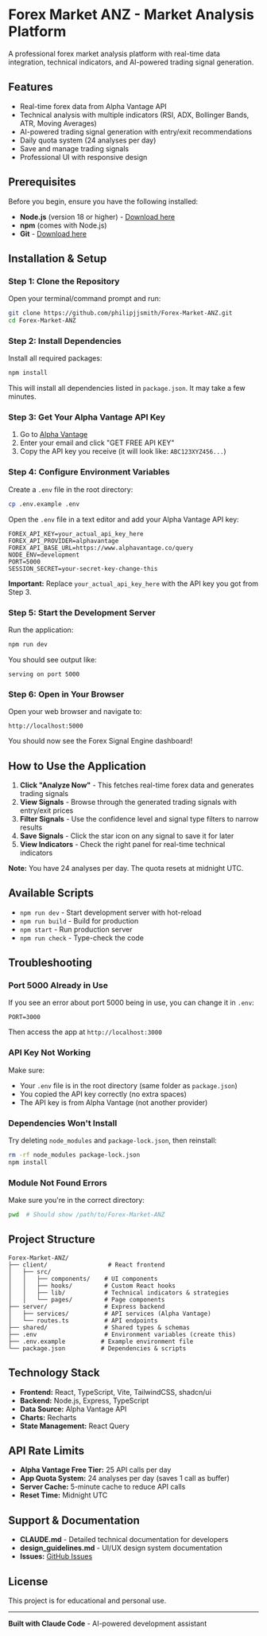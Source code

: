 # Forex Market ANZ - Market Analysis Platform

A professional forex market analysis platform with real-time data integration, technical indicators, and AI-powered trading signal generation.

## Features

- Real-time forex data from Alpha Vantage API
- Technical analysis with multiple indicators (RSI, ADX, Bollinger Bands, ATR, Moving Averages)
- AI-powered trading signal generation with entry/exit recommendations
- Daily quota system (24 analyses per day)
- Save and manage trading signals
- Professional UI with responsive design

## Prerequisites

Before you begin, ensure you have the following installed:

- **Node.js** (version 18 or higher) - [Download here](https://nodejs.org/)
- **npm** (comes with Node.js)
- **Git** - [Download here](https://git-scm.com/)

## Installation & Setup

### Step 1: Clone the Repository

Open your terminal/command prompt and run:

```bash
git clone https://github.com/philipjjsmith/Forex-Market-ANZ.git
cd Forex-Market-ANZ
```

### Step 2: Install Dependencies

Install all required packages:

```bash
npm install
```

This will install all dependencies listed in `package.json`. It may take a few minutes.

### Step 3: Get Your Alpha Vantage API Key

1. Go to [Alpha Vantage](https://www.alphavantage.co/support/#api-key)
2. Enter your email and click "GET FREE API KEY"
3. Copy the API key you receive (it will look like: `ABC123XYZ456...`)

### Step 4: Configure Environment Variables

Create a `.env` file in the root directory:

```bash
cp .env.example .env
```

Open the `.env` file in a text editor and add your Alpha Vantage API key:

```env
FOREX_API_KEY=your_actual_api_key_here
FOREX_API_PROVIDER=alphavantage
FOREX_API_BASE_URL=https://www.alphavantage.co/query
NODE_ENV=development
PORT=5000
SESSION_SECRET=your-secret-key-change-this
```

**Important:** Replace `your_actual_api_key_here` with the API key you got from Step 3.

### Step 5: Start the Development Server

Run the application:

```bash
npm run dev
```

You should see output like:

```
serving on port 5000
```

### Step 6: Open in Your Browser

Open your web browser and navigate to:

```
http://localhost:5000
```

You should now see the Forex Signal Engine dashboard!

## How to Use the Application

1. **Click "Analyze Now"** - This fetches real-time forex data and generates trading signals
2. **View Signals** - Browse through the generated trading signals with entry/exit prices
3. **Filter Signals** - Use the confidence level and signal type filters to narrow results
4. **Save Signals** - Click the star icon on any signal to save it for later
5. **View Indicators** - Check the right panel for real-time technical indicators

**Note:** You have 24 analyses per day. The quota resets at midnight UTC.

## Available Scripts

- `npm run dev` - Start development server with hot-reload
- `npm run build` - Build for production
- `npm start` - Run production server
- `npm run check` - Type-check the code

## Troubleshooting

### Port 5000 Already in Use

If you see an error about port 5000 being in use, you can change it in `.env`:

```env
PORT=3000
```

Then access the app at `http://localhost:3000`

### API Key Not Working

Make sure:
- Your `.env` file is in the root directory (same folder as `package.json`)
- You copied the API key correctly (no extra spaces)
- The API key is from Alpha Vantage (not another provider)

### Dependencies Won't Install

Try deleting `node_modules` and `package-lock.json`, then reinstall:

```bash
rm -rf node_modules package-lock.json
npm install
```

### Module Not Found Errors

Make sure you're in the correct directory:

```bash
pwd  # Should show /path/to/Forex-Market-ANZ
```

## Project Structure

```
Forex-Market-ANZ/
├── client/                 # React frontend
│   ├── src/
│   │   ├── components/    # UI components
│   │   ├── hooks/         # Custom React hooks
│   │   ├── lib/           # Technical indicators & strategies
│   │   └── pages/         # Page components
├── server/                # Express backend
│   ├── services/          # API services (Alpha Vantage)
│   └── routes.ts          # API endpoints
├── shared/                # Shared types & schemas
├── .env                   # Environment variables (create this)
├── .env.example          # Example environment file
└── package.json          # Dependencies & scripts
```

## Technology Stack

- **Frontend:** React, TypeScript, Vite, TailwindCSS, shadcn/ui
- **Backend:** Node.js, Express, TypeScript
- **Data Source:** Alpha Vantage API
- **Charts:** Recharts
- **State Management:** React Query

## API Rate Limits

- **Alpha Vantage Free Tier:** 25 API calls per day
- **App Quota System:** 24 analyses per day (saves 1 call as buffer)
- **Server Cache:** 5-minute cache to reduce API calls
- **Reset Time:** Midnight UTC

## Support & Documentation

- **CLAUDE.md** - Detailed technical documentation for developers
- **design_guidelines.md** - UI/UX design system documentation
- **Issues:** [GitHub Issues](https://github.com/philipjjsmith/Forex-Market-ANZ/issues)

## License

This project is for educational and personal use.

---

**Built with Claude Code** - AI-powered development assistant
